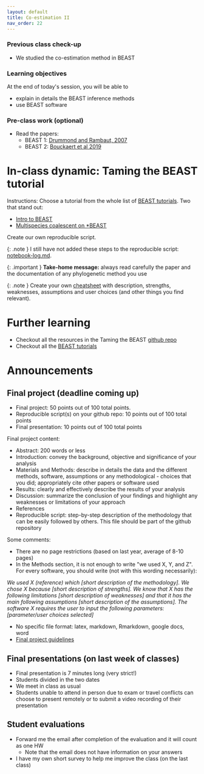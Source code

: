 ```yaml
---
layout: default
title: Co-estimation II
nav_order: 22
---
```


### Previous class check-up
- We studied the co-estimation method in BEAST

### Learning objectives

At the end of today's session, you will be able to
- explain in details the BEAST inference methods
- use BEAST software


### Pre-class work (optional)

- Read the papers:
  - BEAST 1: [Drummond and Rambaut, 2007](https://bmcecolevol.biomedcentral.com/articles/10.1186/1471-2148-7-214)
  - BEAST 2: [Bouckaert et al 2019](https://journals.plos.org/ploscompbiol/article?id=10.1371/journal.pcbi.1006650)



# In-class dynamic: Taming the BEAST tutorial


Instructions: Choose a tutorial from the whole list of [BEAST tutorials](https://taming-the-beast.org/tutorials/). Two that stand out: 

- [Intro to BEAST](https://taming-the-beast.org/tutorials/Introduction-to-BEAST2/)
- [Multispecies coalescent on *BEAST](https://taming-the-beast.org/tutorials/StarBeast-Tutorial/)

Create our own reproducible script.

{: .note }
I still have not added these steps to the reproducible script: [notebook-log.md](https://github.com/crsl4/phylogenetics-class/tree/master/exercises/notebook-log.md).


{: .important }
**Take-home message:** always read carefully the paper and the documentation of any phylogenetic method you use

{: .note }
Create your own [cheatsheet](https://github.com/crsl4/phylogenetics-class/blob/master/exercises/software-cheatsheet.md) with description, strengths, weaknesses, assumptions and user choices (and other things you find relevant).

# Further learning

- Checkout all the resources in the Taming the BEAST [github repo](https://github.com/Taming-the-BEAST/Taming-the-BEAST-2019-Eh-Lectures)
- Checkout all the [BEAST tutorials](https://taming-the-beast.org/tutorials/)


# Announcements

## Final project (deadline coming up)

- Final project: 50 points out of 100 total points.
- Reproducible script(s) on your github repo: 10 points out of 100 total points
- Final presentation: 10 points out of 100 total points

Final project content:
- Abstract: 200 words or less
- Introduction: convey the background, objective and significance of your analysis
- Materials and Methods: describe in details the data and the different methods, software, assumptions or any methodological - choices that you did; appropriately cite other papers or software used
- Results: clearly and effectively describe the results of your analysis
- Discussion: summarize the conclusion of your findings and highlight any weaknesses or limitations of your approach
- References
- Reproducible script: step-by-step description of the methodology that can be easily followed by others. This file should be part of the github repository


Some comments:
- There are no page restrictions (based on last year, average of 8-10 pages)
- In the Methods section, it is not enough to write "we used X, Y, and Z". For every software, you should write (not with this wording necessarily):

_We used X (reference) which [short description of the methodology]. We chose X because [short description of strengths]. We know that X has the following limitations [short description of weaknesses] and that it has the main following assumptions [short description of the assumptions]. The software X requires the user to input the following parameters: [parameter/user choices selected]_

- No specific file format: latex, markdown, Rmarkdown, google docs, word
- [Final project guidelines](https://github.com/crsl4/phylogenetics-class/blob/master/syllabus.md#final-project-guidelines)


## Final presentations (on last week of classes)

- Final presentation is 7 minutes long (very strict!)
- Students divided in the two dates
- We meet in class as usual
- Students unable to attend in person due to exam or travel conflicts can choose to present remotely or to submit a video recording of their presentation


## Student evaluations

- Forward me the email after completion of the evaluation and it will count as one HW
  - Note that the email does not have information on your answers
- I have my own short survey to help me improve the class (on the last class)



